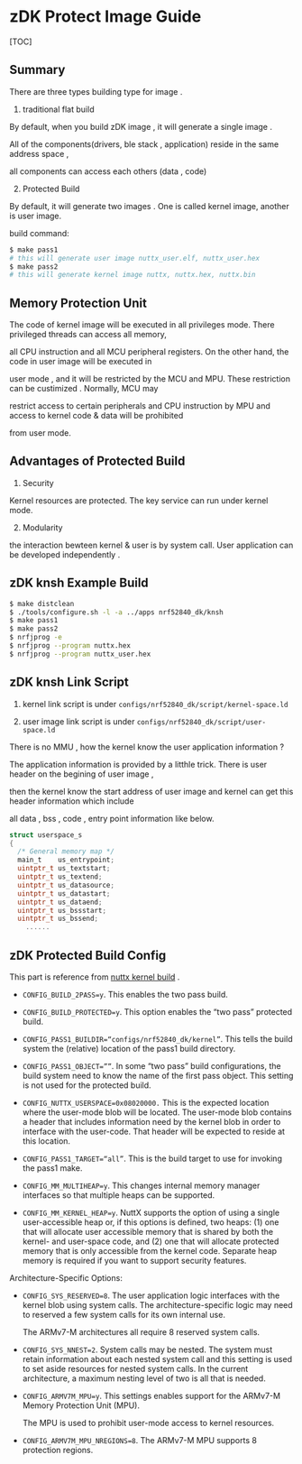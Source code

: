 # zDK Protect Image Guide

[TOC]

## Summary

There are three types building type for image .

1) traditional flat build  

By default, when you build zDK image , it will generate a single image .

All of the components(drivers, ble stack , application) reside in the same address space ,  

all components can access each others (data , code)

2) Protected Build  

By default, it will generate two images . One is called kernel image, another is user image.

build command:

```sh
$ make pass1
# this will generate user image nuttx_user.elf, nuttx_user.hex
$ make pass2
# this will generate kernel image nuttx, nuttx.hex, nuttx.bin
```



## Memory Protection Unit

The code of kernel image will be executed  in all privileges mode. There privileged threads can access all memory,  

all CPU instruction and all MCU peripheral registers. On the other hand, the code in user image will be executed in  

user mode , and it will be restricted by the MCU and MPU. These restriction can be custimized . Normally, MCU may  

restrict access to certain peripherals and CPU instruction by MPU and access to kernel code & data will be prohibited  

from user mode.



## Advantages of Protected Build

1) Security  

Kernel resources are protected. The key service can run under kernel mode.

2) Modularity  

the interaction bewteen kernel & user is by system call. User application can be developed independently . 



## zDK knsh Example Build

```sh
$ make distclean
$ ./tools/configure.sh -l -a ../apps nrf52840_dk/knsh
$ make pass1
$ make pass2
$ nrfjprog -e
$ nrfjprog --program nuttx.hex
$ nrfjprog --program nuttx_user.hex
```



## zDK knsh Link Script

1) kernel link script is under `configs/nrf52840_dk/script/kernel-space.ld`

2) user image link script is under `configs/nrf52840_dk/script/user-space.ld`

There is no MMU , how the kernel know the user application information ?  

The application information is provided by a litthle trick. There is user header on the begining of user image ,  

then the kernel know the start address of user image and  kernel can get this header information which include  

all data , bss , code , entry point information  like below.

```c
struct userspace_s
{
  /* General memory map */
  main_t    us_entrypoint;
  uintptr_t us_textstart;
  uintptr_t us_textend;
  uintptr_t us_datasource;
  uintptr_t us_datastart;
  uintptr_t us_dataend;
  uintptr_t us_bssstart;
  uintptr_t us_bssend;
    ......
```



## zDK Protected Build Config

This part is reference from [nuttx kernel build](http://www.nuttx.org/doku.php?id=wiki:howtos:kernelbuild&s[]=kernel&s[]=build#nuttx_protected_build) .

- `CONFIG_BUILD_2PASS=y`. This enables the two pass build.

- `CONFIG_BUILD_PROTECTED=y`. This option enables the “two pass” protected build.

- `CONFIG_PASS1_BUILDIR=“configs/nrf52840_dk/kernel”`. This tells the build system the (relative) location of the pass1 build directory.

- `CONFIG_PASS1_OBJECT=””`. In some “two pass” build configurations, the build system need to know the name of the first pass object. This setting is not used for the protected build.

- `CONFIG_NUTTX_USERSPACE=0x08020000.` This is the expected location where the user-mode blob will be located.  The user-mode blob contains a header that includes information need by the kernel blob in order to interface  with the user-code. That header will be expected to reside at this location.

- `CONFIG_PASS1_TARGET=“all”`. This is the build target to use for invoking the pass1 make.

- `CONFIG_MM_MULTIHEAP=y`. This changes internal memory manager interfaces so that multiple heaps can be supported.

- `CONFIG_MM_KERNEL_HEAP=y`. NuttX supports the option of using a single user-accessible heap or, if this options is defined, two heaps: (1) one that will allocate user accessible memory that is shared by both the kernel- and  user-space code, and (2) one that will allocate protected memory that is only accessible from the kernel code.  Separate heap memory is required if you want to support security features.

Architecture-Specific Options:

- `CONFIG_SYS_RESERVED=8`. The user application logic interfaces with the kernel blob using system calls.  The architecture-specific logic may need to reserved a few system calls for its own internal use.  

  The ARMv7-M architectures all require 8 reserved system calls.

- `CONFIG_SYS_NNEST=2`. System calls may be nested. The system must retain information about each nested  system call and this setting is used to set aside resources for nested system calls. In the current architecture, a maximum nesting level of two is all that is needed.

- `CONFIG_ARMV7M_MPU=y`. This settings enables support for the ARMv7-M Memory Protection Unit (MPU).  

  The MPU is used to prohibit user-mode access to kernel resources.

- `CONFIG_ARMV7M_MPU_NREGIONS=8`. The ARMv7-M MPU supports 8 protection regions.